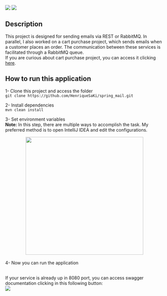 ![](https://img.shields.io/badge/passed-quality_gate?style=flat&logo=sonarqube&logoColor=4E9BCD&label=quality%20gate&color=13C100)
![](https://img.shields.io/badge/83.7%25-coverage?style=flat&logo=sonarqube&logoColor=4E9BCD&label=coverage&color=999999)

## Description
This project is designed for sending emails via REST or RabbitMQ. In parallel, I also worked on a cart purchase project, which sends emails when a customer places an order. The communication between these services is facilitated through a RabbitMQ queue.<br>
If you are curious about cart purchase project, you can access it clicking [here](https://github.com/HenriqueSaKi/cart-purchase).

## How to run this application
1- Clone this project and access the folder <br>
`git clone https://github.com/HenriqueSaKi/spring_mail.git`

2- Install dependencies <br>
`mvn clean install`

3- Set environment variables <br>
**Note:** In this step, there are multiple ways to accomplish the task. My preferred method is to open IntelliJ IDEA and edit the configurations.

<div align=center>
  <img src="https://github.com/HenriqueSaKi/spring_mail/assets/27253114/a2733132-87dc-4efd-8d39-da079b362fcd" width="375" length="200">
</div><br>
4- Now you can run the application

<br>If your service is already up in 8080 port, you can access swagger documentation clicking in this following button:
<br>
[![](https://img.shields.io/badge/swagger_url-85EA2D?style=flat&logo=swagger&logoColor=black)](http://localhost:8080/swagger-ui/index.html)


